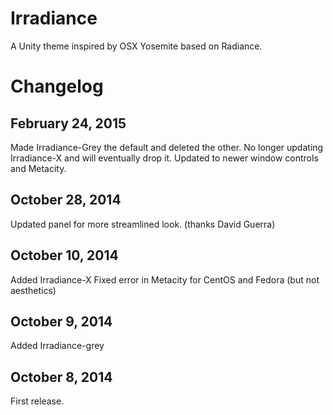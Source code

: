 Irradiance
==========

A Unity theme inspired by OSX Yosemite based on Radiance.


Changelog
=========

February 24, 2015
----------------------
Made Irradiance-Grey the default and deleted the other.  No longer updating Irradiance-X and will eventually drop it.  Updated to newer window controls and Metacity.

October 28, 2014
----------------------
Updated panel for more streamlined look. (thanks David Guerra)

October 10, 2014
---------------
Added Irradiance-X
Fixed error in Metacity for CentOS and Fedora (but not aesthetics)

October 9, 2014
---------------
Added Irradiance-grey

October 8, 2014
---------------
First release.

